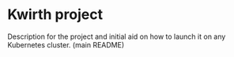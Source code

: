 # Kwirth project
Description for the project and initial aid on how to launch it on any Kubernetes cluster.
(main README)